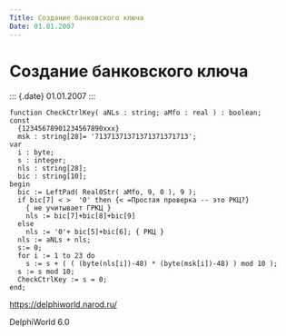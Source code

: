 ```yaml
---
Title: Создание банковского ключа
Date: 01.01.2007
---
```



Создание банковского ключа
==========================

::: {.date}
01.01.2007
:::

    function CheckCtrlKey( aNLs : string; aMfo : real ) : boolean;
    const
      {12345678901234567890xxx}
      msk : string[28]= '71371371371371371371713';
    var
      i : byte;
      s : integer;
      nls : string[28];
      bic : string[10];
    begin
      bic := LeftPad( Real0Str( aMfo, 9, 0 ), 9 );
      if bic[7] < >  '0' then {< =Простая проверка -- это РКЦ?}
        { не учитывает ГРКЦ }
        nls := bic[7]+bic[8]+bic[9]
      else
        nls := '0'+ bic[5]+bic[6]; { РКЦ }
      nls := aNLs + nls;
      s:= 0;
      for i := 1 to 23 do
        s := s + ( ( (byte(nls[i])-48) * (byte(msk[i])-48) ) mod 10 );
      s := s mod 10;
      CheckCtrlKey := s = 0;
    end;
     

<https://delphiworld.narod.ru/>

DelphiWorld 6.0
